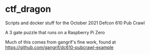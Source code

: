 # ctf_dragon

Scripts and docker stuff for the October 2021 Defcon 610 Pub Crawl

A 3 gate puzzle that runs on a Raspberry Pi Zero

Much of this comes from gangrif's fine work, found at https://github.com/gangrif/dc610-pubcrawl-example
